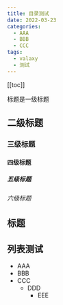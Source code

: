 ```yaml
---
title: 目录测试
date: 2022-03-23
categories:
  - AAA
  - BBB
  - CCC
tags:
  - valaxy
  - 测试
---
```


[[toc]]

标题是一级标题

## 二级标题

### 三级标题

#### 四级标题

##### 五级标题

###### 六级标题

## 标题

## 列表测试

- AAA
- BBB
- CCC
  - DDD
    - EEE
